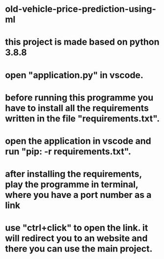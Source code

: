 # old-vehicle-price-prediction-using-ml
# this project is made based on python 3.8.8
# open "application.py" in vscode.
# before running this programme you have to install all the requirements written in the file "requirements.txt".
# open the application in vscode and run "pip: -r requirements.txt".
# after installing the requirements, play the programme in terminal, where you have a port number as a link 
# use "ctrl+click" to open the link. it will redirect you to an website and there you can use the main project.
